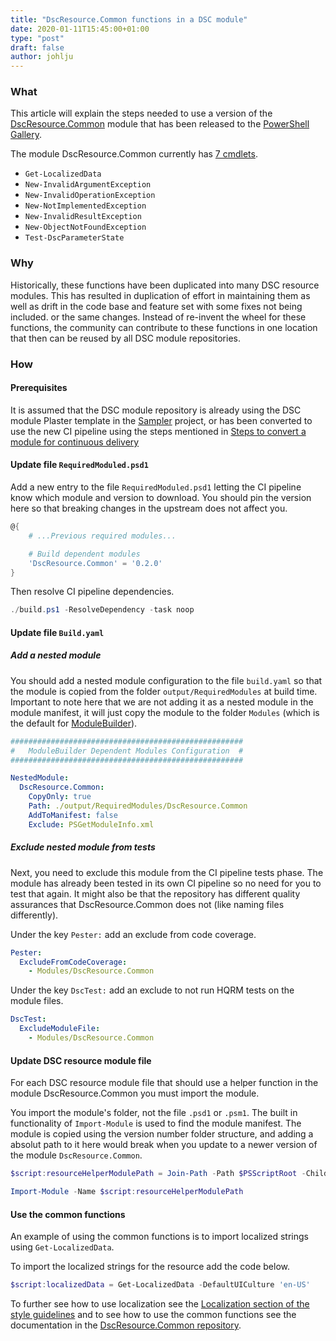 ```yaml
---
title: "DscResource.Common functions in a DSC module"
date: 2020-01-11T15:45:00+01:00
type: "post"
draft: false
author: johlju
---
```


### What

This article will explain the steps needed to use a version of the
[DscResource.Common](https://github.com/dsccommunity/DscResource.Common)
module that has been released to the [PowerShell Gallery](https://www.powershellgallery.com/packages/DscResource.Common).

The module DscResource.Common currently has [7 cmdlets](https://github.com/dsccommunity/DscResource.Common#cmdlet).

- `Get-LocalizedData`
- `New-InvalidArgumentException`
- `New-InvalidOperationException`
- `New-NotImplementedException`
- `New-InvalidResultException`
- `New-ObjectNotFoundException`
- `Test-DscParameterState`

### Why

Historically, these functions have been duplicated into many DSC resource
modules. This has resulted in duplication of effort in maintaining them as
well as drift in the code base and feature set with some fixes not being
included. or the same changes. Instead of re-invent the wheel for these
functions, the community can contribute to these functions in one location
that then can be reused by all DSC module repositories.

### How

#### Prerequisites

It is assumed that the DSC module repository is already using
the DSC module Plaster template in the [Sampler](https://github.com/gaelcolas/Sampler)
project, or has been converted to use the new CI pipeline using the steps
mentioned in [Steps to convert a module for continuous delivery](/blog/convert-a-module-for-continuous-delivery/)

#### Update file `RequiredModuled.psd1`

Add a new entry to the file `RequiredModuled.psd1` letting the CI pipeline
know which module and version to download. You should pin the version here
so that breaking changes in the upstream does not affect you.

```powershell
@{
    # ...Previous required modules...

    # Build dependent modules
    'DscResource.Common' = '0.2.0'
}
```

Then resolve CI pipeline dependencies.

```powershell
./build.ps1 -ResolveDependency -task noop
```

#### Update file `Build.yaml`

##### Add a nested module

You should add a nested module configuration to the file `build.yaml`
so that the module is copied from the folder `output/RequiredModules`
at build time. Important to note here that we are not adding it as a
nested module in the module manifest, it will just copy the module to
the folder `Modules` (which is the default for [ModuleBuilder](https://github.com/PoshCode/ModuleBuilder)).

```yaml
####################################################
#   ModuleBuilder Dependent Modules Configuration  #
####################################################

NestedModule:
  DscResource.Common:
    CopyOnly: true
    Path: ./output/RequiredModules/DscResource.Common
    AddToManifest: false
    Exclude: PSGetModuleInfo.xml
```

##### Exclude nested module from tests

Next, you need to exclude this module from the CI pipeline tests phase.
The module has already been tested in its own CI pipeline so no need
for you to test that again. It might also be that the repository has
different quality assurances that DscResource.Common does not (like
naming files differently).

Under the key `Pester:` add an exclude from code coverage.

```yaml
Pester:
  ExcludeFromCodeCoverage:
    - Modules/DscResource.Common
```

Under the key `DscTest:` add an exclude to not run HQRM tests on the module
files.

```yaml
DscTest:
  ExcludeModuleFile:
    - Modules/DscResource.Common
```

#### Update DSC resource module file

For each DSC resource module file that should use a helper function in
the module DscResource.Common you must import the module.

You import the module's folder, not the file `.psd1` or `.psm1`.
The built in functionality of `Import-Module` is used to find the module
manifest. The module is copied using the version number folder
structure, and adding a absolut path to it here would break when you update
to a newer version of the module `DscResource.Common`.

```powershell
$script:resourceHelperModulePath = Join-Path -Path $PSScriptRoot -ChildPath '..\..\Modules\DscResource.Common'

Import-Module -Name $script:resourceHelperModulePath
```

#### Use the common functions

An example of using the common functions is to import localized strings
using `Get-LocalizedData`.

To import the localized strings for the resource add the code below.

```powershell
$script:localizedData = Get-LocalizedData -DefaultUICulture 'en-US'
```

To further see how to use localization see the
[Localization section of the style guidelines](/styleguidelines/localization/)
and to see how to use the common functions see the documentation in the
[DscResource.Common repository](https://github.com/dsccommunity/DscResource.Common).
